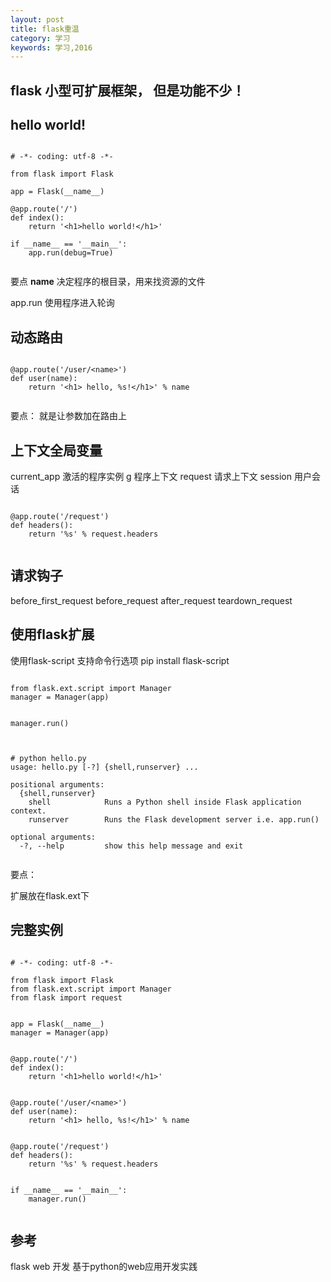 ```yaml
---
layout: post
title: flask重温
category: 学习
keywords: 学习,2016
---
```


## flask 小型可扩展框架， 但是功能不少！


## hello world!

```

# -*- coding: utf-8 -*-

from flask import Flask

app = Flask(__name__)

@app.route('/')
def index():
    return '<h1>hello world!</h1>'

if __name__ == '__main__':
    app.run(debug=True)


```

要点
__name__ 决定程序的根目录，用来找资源的文件

app.run 使用程序进入轮询

## 动态路由

```

@app.route('/user/<name>')
def user(name):
    return '<h1> hello, %s!</h1>' % name


```

要点：
就是让参数加在路由上


## 上下文全局变量
current_app  激活的程序实例
g       程序上下文
request 请求上下文
session 用户会话


```

@app.route('/request')
def headers():
    return '%s' % request.headers


```

## 请求钩子

before_first_request
before_request
after_request
teardown_request


## 使用flask扩展
使用flask-script 支持命令行选项
pip install flask-script

```

from flask.ext.script import Manager
manager = Manager(app)


manager.run()


```


```

# python hello.py
usage: hello.py [-?] {shell,runserver} ...

positional arguments:
  {shell,runserver}
    shell            Runs a Python shell inside Flask application context.
    runserver        Runs the Flask development server i.e. app.run()

optional arguments:
  -?, --help         show this help message and exit


```



要点：

扩展放在flask.ext下



## 完整实例

```

# -*- coding: utf-8 -*-

from flask import Flask
from flask.ext.script import Manager
from flask import request


app = Flask(__name__)
manager = Manager(app)


@app.route('/')
def index():
    return '<h1>hello world!</h1>'


@app.route('/user/<name>')
def user(name):
    return '<h1> hello, %s!</h1>' % name


@app.route('/request')
def headers():
    return '%s' % request.headers


if __name__ == '__main__':
    manager.run()


```


## 参考

flask web 开发 基于python的web应用开发实践
